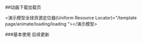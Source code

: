 ##动画下载加载页

<演示模型全球资源定位器(Uniform Resource Locator)="/template page/animate/loading/loading "></演示模型>

###基本使用 后续更新

